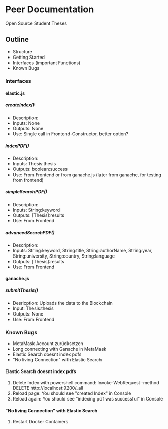 # Peer Documentation
Open Source Student Theses

## Outline
- Structure
- Getting Started
- Interfaces (important Functions)
- Known Bugs

### Interfaces
#### elastic.js
##### createIndex()
- Description:
- Inputs: None
- Outputs: None
- Use: Single call in Frontend-Constructor, better option?

##### indexPDF()
- Description:
- Inputs: Thesis:thesis
- Outputs: boolean:success
- Use: From Frontend or from ganache.js (later from ganache, for testing from frontend)

##### simpleSearchPDF()
- Description:
- Inputs: String:keyword
- Outputs: [Thesis]:results
- Use: From Frontend

##### advancedSearchPDF()
- Description:
- Inputs: String:keyword, String:title, String:authorName, String:year, String:university, String:country, String:language
- Outputs: [Thesis]:results
- Use: From Frontend

#### ganache.js

##### submitThesis()
- Desricption: Uploads the data to the Blockchain
- Input: Thesis:thesis
- Outputs: None
- Use: From Frontend

### Known Bugs
- MetaMask Account zurücksetzen
- Long connecting with Ganache in MetaMask
- Elastic Search doesnt index pdfs
- "No living Connection" with Elastic Search

#### Elastic Search doesnt index pdfs
1. Delete Index with powershell command: Invoke-WebRequest -method DELETE http://localhost:9200/_all
2. Reload page: You should see "created Index" in Console
3. Reload again: You should see "indexing pdf was successful" in Console 
#### "No living Connection" with Elastic Search
1. Restart Docker Containers